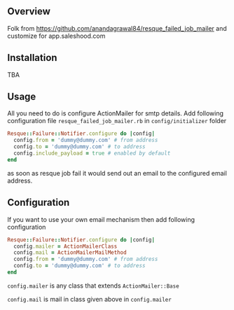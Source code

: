 Overview
--------

Folk from https://github.com/anandagrawal84/resque_failed_job_mailer and customize for app.saleshood.com


Installation
------------

TBA


Usage
-----
All you need to do is configure ActionMailer for smtp details. Add following configuration file `resque_failed_job_mailer.rb` in `config/initializer` folder

```ruby
Resque::Failure::Notifier.configure do |config|
  config.from = 'dummy@dummy.com' # from address
  config.to = 'dummy@dummy.com' # to address
  config.include_payload = true # enabled by default
end
```

as soon as resque job fail it would send out an email to the configured email address.

Configuration
-------------

If you want to use your own email mechanism then add following configuration

```ruby
Resque::Failure::Notifier.configure do |config|
  config.mailer = ActionMailerClass
  config.mail = ActionMailerMailMethod
  config.from = 'dummy@dummy.com' # from address
  config.to = 'dummy@dummy.com' # to address
end
```

`config.mailer` is any class that extends `ActionMailer::Base`

`config.mail` is mail in class given above in `config.mailer`
